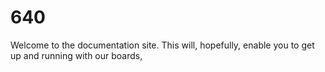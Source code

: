 # 640

Welcome to the documentation site. This will, hopefully, enable you to get up and running with our boards,

